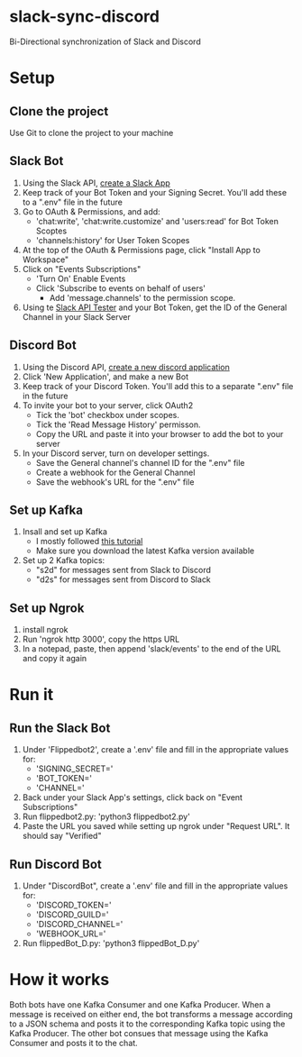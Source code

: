# slack-sync-discord
Bi-Directional synchronization of Slack and Discord

# Setup

## Clone the project
Use Git to clone the project to your machine

## Slack Bot
1. Using the Slack API, [create a Slack App](https://api.slack.com/apps)
2. Keep track of your Bot Token and your Signing Secret. You'll add these to a ".env" file in the future
3. Go to OAuth & Permissions, and add:
	- 'chat:write', 'chat:write.customize' and 'users:read' for Bot Token Scoptes
	- 'channels:history' for User Token Scopes
4. At the top of the OAuth & Permissions page, click "Install App to Workspace"
5. Click on "Events Subscriptions"
	- 'Turn On' Enable Events
	- Click 'Subscribe to events on behalf of users'
		- Add 'message.channels' to the permission scope.
6. Using te [Slack API Tester](https://api.slack.com/methods/conversations.list/test) and your Bot Token, get the ID of the General Channel in your Slack Server

## Discord Bot
1. Using the Discord API, [create a new discord application](https://discord.com/developers/applications)
2. Click 'New Application', and make a new Bot
3. Keep track of your Discord Token. You'll add this to a separate ".env" file in the future
4. To invite your bot to your server, click OAuth2
	- Tick the 'bot' checkbox under scopes.
	- Tick the 'Read Message History' permisson.
	- Copy the URL and paste it into your browser to add the bot to your server
4. In your Discord server, turn on developer settings.
	- Save the General channel's channel ID for the ".env" file
	- Create a webhook for the General Channel
	- Save the webhook's URL for the ".env" file

## Set up Kafka
1. Insall and set up Kafka
	- I mostly followed [this tutorial](https://hevodata.com/blog/how-to-install-kafka-on-ubuntu/)
	- Make sure you download the latest Kafka version available
2. Set up 2 Kafka topics:
	- "s2d" for messages sent from Slack to Discord
	- "d2s" for messages sent from Discord to Slack

## Set up Ngrok
1. install ngrok
2. Run 'ngrok http 3000', copy the https URL
3. In a notepad, paste, then append 'slack/events' to the end of the URL and copy it again

# Run it

## Run the Slack Bot
1. Under 'Flippedbot2', create a '.env' file and fill in the appropriate values for:
	- 'SIGNING_SECRET='
	- 'BOT_TOKEN='
	- 'CHANNEL=' 
2. Back under your Slack App's settings, click back on "Event Subscriptions"
3. Run flippedbot2.py: 'python3 flippedbot2.py'
4. Paste the URL you saved while setting up ngrok under "Request URL". It should say "Verified"

## Run Discord Bot
1. Under "DiscordBot", create a '.env' file and fill in the appropriate values for:
	- 'DISCORD_TOKEN='
	- 'DISCORD_GUILD='
	- 'DISCORD_CHANNEL='
	- 'WEBHOOK_URL='
2. Run flippedBot_D.py: 'python3 flippedBot_D.py'

# How it works
Both bots have one Kafka Consumer and one Kafka Producer. When a message is received on either end, the bot transforms a message according to a JSON schema and posts it to the corresponding Kafka topic using the Kafka Producer. The other bot consues that message using the Kafka Consumer and posts it to the chat.
